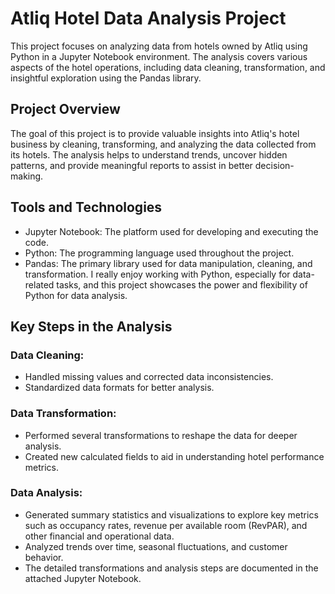 
# Atliq Hotel Data Analysis Project

This project focuses on analyzing data from hotels owned by Atliq using Python in a Jupyter Notebook environment. The analysis covers various aspects of the hotel operations, including data cleaning, transformation, and insightful exploration using the Pandas library.

## Project Overview

The goal of this project is to provide valuable insights into Atliq's hotel business by cleaning, transforming, and analyzing the data collected from its hotels. The analysis helps to understand trends, uncover hidden patterns, and provide meaningful reports to assist in better decision-making.

## Tools and Technologies

- Jupyter Notebook: The platform used for developing and executing the code.
- Python: The programming language used throughout the project.
- Pandas: The primary library used for data manipulation, cleaning, and transformation.
I really enjoy working with Python, especially for data-related tasks, and this project showcases the power and flexibility of Python for data analysis.

## Key Steps in the Analysis

### Data Cleaning:
- Handled missing values and corrected data inconsistencies.
- Standardized data formats for better analysis.
### Data Transformation:
- Performed several transformations to reshape the data for deeper analysis.
- Created new calculated fields to aid in understanding hotel performance metrics.
### Data Analysis:
- Generated summary statistics and visualizations to explore key metrics such as occupancy rates, revenue per available room (RevPAR), and other financial and operational data.
- Analyzed trends over time, seasonal fluctuations, and customer behavior.
- The detailed transformations and analysis steps are documented in the attached Jupyter Notebook.


